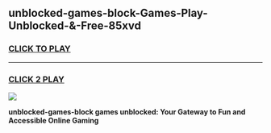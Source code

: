 
## unblocked-games-block-Games-Play-Unblocked-&-Free-85xvd
<h3>
<a href="https://premium76.site?title=unblocked-games-block&ref=24A">CLICK TO PLAY</a></h3>
<hr>

<h3>
<a href="https://premium76.site?title=unblocked-games-block&ref=24A">CLICK 2 PLAY</a>
  
</h3>

<a href="https://premium76.site?title=unblocked-games-block&ref=24A"><img src="https://clearcache.store/games.png"></a>


**unblocked-games-block games unblocked: Your Gateway to Fun and Accessible Online Gaming**
